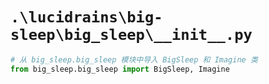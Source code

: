 # `.\lucidrains\big-sleep\big_sleep\__init__.py`

```py
# 从 big_sleep.big_sleep 模块中导入 BigSleep 和 Imagine 类
from big_sleep.big_sleep import BigSleep, Imagine
```